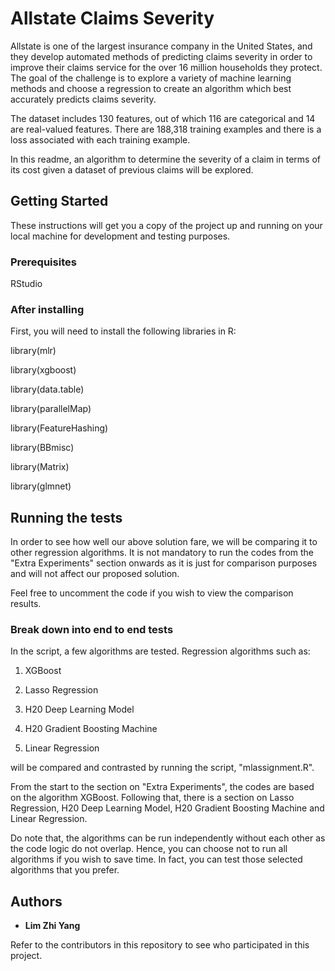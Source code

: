# Allstate Claims Severity

Allstate is one of the largest insurance company in the United States, and they develop automated methods of predicting claims severity in order to improve their claims service for the over 16 million households they protect. The goal of the challenge is to explore a variety of machine learning methods and choose a regression to create an algorithm which best accurately predicts claims severity.

The dataset includes 130 features, out of which 116 are categorical and 14 are real-valued features. There are 188,318 training examples and there is a loss associated with each training example.

In this readme, an algorithm to determine the severity of a claim in terms of its cost given a dataset of previous claims will be explored.

## Getting Started

These instructions will get you a copy of the project up and running on your local machine for development and testing purposes.

### Prerequisites

RStudio

### After installing

First, you will need to install the following libraries in R:

library(mlr)

library(xgboost)

library(data.table)

library(parallelMap)

library(FeatureHashing)

library(BBmisc)

library(Matrix)

library(glmnet)

## Running the tests

In order to see how well our above solution fare, we will be comparing it to other regression algorithms. 
It is not mandatory to run the codes from the "Extra Experiments" section onwards as it is just for comparison purposes and will not
affect our proposed solution. 

Feel free to uncomment the code if you wish to view the comparison results.

### Break down into end to end tests

In the script, a few algorithms are tested. Regression algorithms such as:

1) XGBoost

2) Lasso Regression

3) H20 Deep Learning Model

4) H20 Gradient Boosting Machine

5) Linear Regression

will be compared and contrasted by running the script, "mlassignment.R".

From the start to the section on "Extra Experiments", the codes are based on the algorithm XGBoost. 
Following that, there is a section on Lasso Regression, H20 Deep Learning Model, H20 Gradient Boosting Machine and Linear Regression.

Do note that, the algorithms can be run independently without each other as the code logic do not overlap. Hence, you can choose 
not to run all algorithms if you wish to save time. In fact, you can test those selected algorithms that you prefer.

## Authors

* **Lim Zhi Yang** 

Refer to the contributors in this repository to see who participated in this project.
